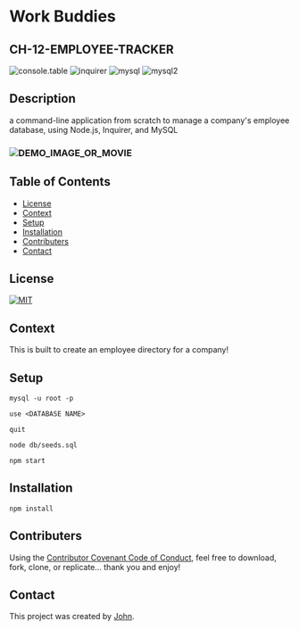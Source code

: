 # Work Buddies 
## CH-12-EMPLOYEE-TRACKER

<img src="https://img.shields.io/badge/console.table-0.10.0-blue" alt="console.table"></a>
<img src="https://img.shields.io/badge/inquirer-7.0.3-blue" alt="inquirer"></a>
<img src="https://img.shields.io/badge/mysql-2.17.1-blue" alt="mysql"></a>
<img src="https://img.shields.io/badge/mysql2-2.3.3-blue" alt="mysql2"></a>

## Description
a command-line application from scratch to manage a company's employee database, using Node.js, Inquirer, and MySQL

### ![DEMO_IMAGE_OR_MOVIE](ENTER_URL)


## Table of Contents
  - [License](#license)
  - [Context](#context)
  - [Setup](#setup)
  - [Installation](#installation)
  - [Contributers](#contributers)
  - [Contact](#contact)


## License
<a href="https://opensource.org/licenses/MIT">
<img src="https://img.shields.io/badge/License-MIT-blue" alt="MIT"></a>



## Context
This is built to create an employee directory for a company!

## Setup
```
mysql -u root -p
```
```
use <DATABASE NAME>
```
```
quit
```
```
node db/seeds.sql
```
```
npm start
```

## Installation
```
npm install
```

## Contributers
Using the [Contributor Covenant Code of Conduct](https://www.contributor-covenant.org/version/2/0/code_of_conduct/code_of_conduct.md), feel free to download, fork, clone, or replicate... thank you and enjoy! 

## Contact
This project was created by [John](https://github.com/johnhughes814).